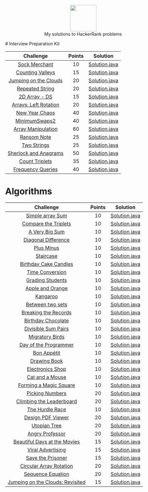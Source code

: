 
<p align="center">
    <a href="https://www.hackerrank.com/rockey5520">
        <img height=85 src="https://res.cloudinary.com/rockey5520/image/upload/v1585671805/hackerrank/hackerrank_mbzwqf.svg">
    </a>
    <br>My solutions to HackerRank problems
</p>
# Interview Preparation Kit

|                          Challenge                           | Points |                           Solution                           |
| :----------------------------------------------------------: | :----: | :----------------------------------------------------------: |
| [Sock Merchant](https://www.hackerrank.com/challenges/sock-merchant/problem?h_l=interview&playlist_slugs%5B%5D=interview-preparation-kit&playlist_slugs%5B%5D=warmup) |   10   | [Solution.java](https://github.com/rockey5520/hackerrank-java/blob/master/interviewprepararionkit/warmupchallenges/sockmerchant/Solution.java) |
| [Counting Valleys](https://www.hackerrank.com/challenges/counting-valleys/problem?h_l=interview&playlist_slugs%5B%5D=interview-preparation-kit&playlist_slugs%5B%5D=warmup) |   15   | [Solution.java](https://github.com/rockey5520/hackerrank-java/blob/master/interviewprepararionkit/warmupchallenges/countingvalleys/Solution.java) |
| [Jumping on the Clouds](https://www.hackerrank.com/challenges/jumping-on-the-clouds/problem?h_l=interview&playlist_slugs%5B%5D=interview-preparation-kit&playlist_slugs%5B%5D=warmup) |   20   | [Solution.java](https://github.com/rockey5520/hackerrank-java/blob/master/interviewprepararionkit/warmupchallenges/jumpingontheclouds/Solution.java) |
| [Repeated String](https://www.hackerrank.com/challenges/repeated-string/problem?h_l=interview&playlist_slugs%5B%5D=interview-preparation-kit&playlist_slugs%5B%5D=warmup) |   20   | [Solution.java](https://github.com/rockey5520/hackerrank-java/tree/master/interviewprepararionkit/warmupchallenges/RepeatedString) |
| [2D Array - DS](https://www.hackerrank.com/challenges/2d-array/problem?h_l=interview&playlist_slugs%5B%5D=interview-preparation-kit&playlist_slugs%5B%5D=arrays) |   15   | [Solution.java](https://github.com/rockey5520/hackerrank-java/blob/master/interviewprepararionkit/arrays/twoDArrayDS/Solution.java) |
| [Arrays: Left Rotation](https://www.hackerrank.com/challenges/ctci-array-left-rotation/problem?h_l=interview&playlist_slugs%5B%5D=interview-preparation-kit&playlist_slugs%5B%5D=arrays) |   20   | [Solution.java](https://github.com/rockey5520/hackerrank-java/blob/master/interviewprepararionkit/arrays/leftrotation/Solution.java) |
| [New Year Chaos](https://www.hackerrank.com/challenges/new-year-chaos/problem?h_l=interview&playlist_slugs%5B%5D=interview-preparation-kit&playlist_slugs%5B%5D=arrays) |   40   | [Solution.java](https://github.com/rockey5520/hackerrank-java/blob/master/interviewprepararionkit/arrays/newyearchaos/Solution.java) |
| [MinimumSwaps2](https://www.hackerrank.com/challenges/minimum-swaps-2/problem?h_l=interview&playlist_slugs%5B%5D=interview-preparation-kit&playlist_slugs%5B%5D=arrays) |   40   | [Solution.java](https://github.com/rockey5520/hackerrank-java/blob/master/interviewprepararionkit/MinimumSwaps2/Solution.java) |
| [Array Manipulation](https://www.hackerrank.com/challenges/crush/problem?h_l=interview&playlist_slugs%5B%5D=interview-preparation-kit&playlist_slugs%5B%5D=arrays) |   60   | [Solution.java](https://github.com/rockey5520/hackerrank-java/blob/master/interviewprepararionkit/arrays/arraymanipulation/Solution.java) |
| [Ransom Note](https://www.hackerrank.com/challenges/ctci-ransom-note/problem?h_l=interview&playlist_slugs%5B%5D=interview-preparation-kit&playlist_slugs%5B%5D=dictionaries-hashmaps) |   25   | [Solution.java](https://github.com/rockey5520/hackerrank-java/blob/master/interviewprepararionkit/DictionariesandHashmaps/ransomnote/Solution.java) |
| [Two Strings](https://www.hackerrank.com/challenges/two-strings/problem?h_l=interview&playlist_slugs%5B%5D=interview-preparation-kit&playlist_slugs%5B%5D=dictionaries-hashmaps) |   25   | [Solution.java](https://github.com/rockey5520/hackerrank-java/tree/master/interviewprepararionkit/DictionariesandHashmaps/twostrings) |
| [Sherlock and Anagrams](https://www.hackerrank.com/challenges/sherlock-and-anagrams/problem?h_l=interview&playlist_slugs%5B%5D=interview-preparation-kit&playlist_slugs%5B%5D=dictionaries-hashmaps) |   50   | [Solution.java](https://github.com/rockey5520/hackerrank-java/blob/master/interviewprepararionkit/dictionariesandhashmaps/sherlockandanagrams/Solution.java) |
| [Count Triplets](https://www.hackerrank.com/challenges/count-triplets-1/problem?h_l=interview&playlist_slugs%5B%5D=interview-preparation-kit&playlist_slugs%5B%5D=dictionaries-hashmaps) |   35   | [Solution.java](https://github.com/rockey5520/hackerrank-java/blob/master/interviewprepararionkit/dictionariesandhashmaps/counttriplets/Solution.java) |
| [Frequency Queries](https://www.hackerrank.com/challenges/frequency-queries/problem?h_l=interview&playlist_slugs%5B%5D=interview-preparation-kit&playlist_slugs%5B%5D=dictionaries-hashmaps) |   40   | [Solution.java](https://github.com/rockey5520/hackerrank-java/blob/master/interviewprepararionkit/dictionariesandhashmaps/frequencyqueries/Solution.java) |

# Algorithms

|                          Challenge                           | Points |                           Solution                           |
| :----------------------------------------------------------: | :----: | :----------------------------------------------------------: |
| [Simple array Sum](https://www.hackerrank.com/challenges/simple-array-sum/problem) |   10   | [Solution.java](https://github.com/rockey5520/hackerrank-java/blob/master/algorithms/warmup/simplearraysum/Solution.java) |
| [Compare the Triplets](https://www.hackerrank.com/challenges/compare-the-triplets/problem) |   10   | [Solution.java](https://github.com/rockey5520/hackerrank-java/blob/master/algorithms/warmup/comparethetriplets/Solution.java) |
| [A Very Big Sum](https://www.hackerrank.com/challenges/a-very-big-sum/problem) |   10   | [Solution.java](https://github.com/rockey5520/hackerrank-java/blob/master/algorithms/warmup/averybigsum/Solution.java) |
| [Diagonal Difference](https://www.hackerrank.com/challenges/diagonal-difference/problem) |   10   | [Solution.java](https://github.com/rockey5520/hackerrank-java/blob/master/algorithms/warmup/diagonaldifference/Solution.java) |
| [Plus Minus](https://www.hackerrank.com/challenges/plus-minus/problem?h_r=next-challenge&h_v=zen) |   10   | [Solution.java](https://github.com/rockey5520/hackerrank-java/blob/master/algorithms/warmup/plusminus/Solution.java) |
| [Staircase](https://www.hackerrank.com/challenges/staircase/problem?h_r=next-challenge&h_v=zen) |   10   | [Solution.java](https://github.com/rockey5520/hackerrank-java/blob/master/algorithms/warmup/staircase/Solution.java) |
| [Birthday Cake Candles](https://www.hackerrank.com/challenges/birthday-cake-candles/problem?h_r=next-challenge&h_v=zen&h_r=next-challenge&h_v=zen&h_r=next-challenge&h_v=zen) |   10   | [Solution.java](https://github.com/rockey5520/hackerrank-java/blob/master/algorithms/warmup/birthdaycakecandles/Solution.java) |
| [Time Conversion](https://www.hackerrank.com/challenges/time-conversion/problem?h_r=next-challenge&h_v=zen&h_r=next-challenge&h_v=zen&h_r=next-challenge&h_v=zen) |   10   | [Solution.java](https://github.com/rockey5520/hackerrank-java/tree/master/algorithms/warmup/timconversion) |
| [Grading Students](https://www.hackerrank.com/challenges/grading/problem) |   10   | [Solution.java](https://github.com/rockey5520/hackerrank-java/blob/master/algorithms/implementation/gradingstudents/Solution.java) |
| [Apple and Orange](https://www.hackerrank.com/challenges/apple-and-orange/problem) |   10   | [Solution.java](https://github.com/rockey5520/hackerrank-java/blob/master/algorithms/implementation/appleandorange/Solution.java) |
| [Kangaroo](https://www.hackerrank.com/challenges/kangaroo/problem) |   10   | [Solution.java](https://github.com/rockey5520/hackerrank-java/blob/master/algorithms/implementation/kangaroo/Solution.java) |
| [Between two sets](https://www.hackerrank.com/challenges/between-two-sets/problem) |   10   | [Solution.java](https://github.com/rockey5520/hackerrank-java/blob/master/algorithms/implementation/betweentwosets/Result.java) |
| [Breaking the Records](https://www.hackerrank.com/challenges/breaking-best-and-worst-records/problem?h_r=next-challenge&h_v=zen) |   10   | [Solution.java](https://github.com/rockey5520/hackerrank-java/tree/master/algorithms/implementation/breakingtherecords) |
| [Birthday Chocolate](https://www.hackerrank.com/challenges/the-birthday-bar/problem?h_r=next-challenge&h_v=zen) |   10   | [Solution.java](https://github.com/rockey5520/hackerrank-java/blob/master/algorithms/implementation/birthdaychocolate/Solution.java) |
| [Divisible Sum Pairs](https://www.hackerrank.com/challenges/divisible-sum-pairs/problem?h_r=next-challenge&h_v=zen) |   10   | [Solution.java](https://github.com/rockey5520/hackerrank-java/blob/master/algorithms/implementation/divisiblesumpairs/Solution.java) |
| [Migratory Birds](https://www.hackerrank.com/challenges/migratory-birds/problem?h_r=next-challenge&h_v=zen) |   10   | [Solution.java](https://github.com/rockey5520/hackerrank-java/blob/master/algorithms/implementation/migratorybirds/Solution.java) |
| [Day of the Programmer](https://www.hackerrank.com/challenges/day-of-the-programmer/problem?h_r=next-challenge&h_v=zen) |   10   | [Solution.java](https://github.com/rockey5520/hackerrank-java/blob/master/algorithms/implementation/dayoftheprogrammer/Solution.java) |
| [Bon Appétit](https://www.hackerrank.com/challenges/bon-appetit/problem?h_r=next-challenge&h_v=zen&h_r=next-challenge&h_v=zen) |   10   | [Solution.java](https://github.com/rockey5520/hackerrank-java/blob/master/algorithms/implementation/bonapp%C3%A9tit/Solution.java) |
| [Drawing Book](https://www.hackerrank.com/challenges/drawing-book/problem?h_r=next-challenge&h_v=zen&h_r=next-challenge&h_v=zen) |   10   | [Solution.java](https://github.com/rockey5520/hackerrank-java/blob/master/algorithms/implementation/drawingbook/Solution.java) |
| [Electronics Shop](https://www.hackerrank.com/challenges/electronics-shop/problem) |   10   | [Solution.java](https://github.com/rockey5520/hackerrank-java/blob/master/algorithms/implementation/electronicsshop/Solution.java) |
| [Cat and a Mouse](https://www.hackerrank.com/challenges/cats-and-a-mouse/problem?h_r=next-challenge&h_v=zen) |   10   | [Solution.java](https://github.com/rockey5520/hackerrank-java/blob/master/algorithms/implementation/catandmouse/Solution.java) |
| [Forming a Magic Square](https://www.hackerrank.com/challenges/magic-square-forming/problem?h_r=next-challenge&h_v=zen&h_r=next-challenge&h_v=zen) |   10   | [Solution.java](https://github.com/rockey5520/hackerrank-java/blob/master/algorithms/implementation/formingamagicsquare/Solution.java) |
| [Picking Numbers](https://www.hackerrank.com/challenges/picking-numbers/problem?h_r=next-challenge&h_v=zen&h_r=next-challenge&h_v=zen&h_r=next-challenge&h_v=zen) |   20   | [Solution.java](https://github.com/rockey5520/hackerrank-java/blob/master/algorithms/implementation/pickingnumbers/Solution.java) |
| [Climbing the Leaderboard](https://www.hackerrank.com/challenges/climbing-the-leaderboard/problem?h_r=next-challenge&h_v=zen&h_r=next-challenge&h_v=zen&h_r=next-challenge&h_v=zen) |   20   | [Solution.java](https://github.com/rockey5520/hackerrank-java/blob/master/algorithms/implementation/climbingtheleaderboard/Solution.java) |
| [The Hurdle Race](https://www.hackerrank.com/challenges/the-hurdle-race/problem?h_r=next-challenge&h_v=zen&h_r=next-challenge&h_v=zen&h_r=next-challenge&h_v=zen) |   10   | [Solution.java](https://github.com/rockey5520/hackerrank-java/blob/master/algorithms/implementation/thehurdlerace/Solution.java) |
| [Design PDF Viewer](https://www.hackerrank.com/challenges/designer-pdf-viewer/problem?h_r=next-challenge&h_v=zen&h_r=next-challenge&h_v=zen&h_r=next-challenge&h_v=zen) |   20   | [Solution.java](https://github.com/rockey5520/hackerrank-java/blob/master/algorithms/implementation/designpdfviewer/Solution.java) |
| [Utopian Tree](https://www.hackerrank.com/challenges/utopian-tree/problem) |   20   | [Solution.java](https://github.com/rockey5520/hackerrank-java/blob/master/algorithms/implementation/utopiantree/Solution.java) |
| [Angry Professor](https://www.hackerrank.com/challenges/angry-professor/problem) |   20   | [Solution.java](https://github.com/rockey5520/hackerrank-java/blob/master/algorithms/implementation/angryprofessor/Solution.java) |
| [Beautiful Days at the Movies](https://www.hackerrank.com/challenges/beautiful-days-at-the-movies/problem) |   15   | [Solution.java](https://github.com/rockey5520/hackerrank-java/blob/master/algorithms/implementation/beautifuldayatthemovies/Solution.java) |
| [Viral Advertising](https://www.hackerrank.com/challenges/strange-advertising/problem) |   15   | [Solution.java](https://github.com/rockey5520/hackerrank-java/blob/master/algorithms/implementation/viraladvertising/Solution.java) |
| [Save the Prisoner](https://www.hackerrank.com/challenges/save-the-prisoner/problem) |   15   | [Solution.java](https://github.com/rockey5520/hackerrank-java/blob/master/algorithms/implementation/savetheprisoner/Solution.java) |
| [Circular Array Rotation](https://www.hackerrank.com/challenges/circular-array-rotation/problem?h_r=next-challenge&h_v=zen) |   20   | [Solution.java](https://github.com/rockey5520/hackerrank-java/blob/master/algorithms/implementation/circulararrayrotation/Solution.java) |
| [Sequence Equation](https://www.hackerrank.com/challenges/permutation-equation/problem?h_r=next-challenge&h_v=zen) |   20   | [Solution.java](https://github.com/rockey5520/hackerrank-java/blob/master/algorithms/implementation/sequenceequation/Solution.java) |
| [Jumping on the Clouds: Revisited](https://www.hackerrank.com/challenges/jumping-on-the-clouds-revisited/problem?h_r=next-challenge&h_v=zen) |   15   | [Solution.java](https://github.com/rockey5520/hackerrank-java/blob/master/algorithms/implementation/jumpingoncloudsrevisited/Solution.java) |

